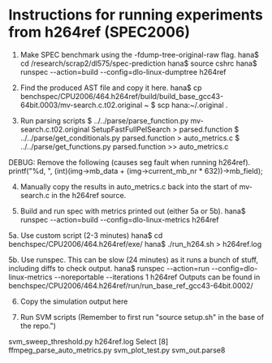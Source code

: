 # Instructions for running experiments from h264ref (SPEC2006)

1. Make SPEC benchmark using the -fdump-tree-original-raw flag.
hana$ cd /research/scrap2/dl575/spec-prediction
hana$ source cshrc
hana$ runspec --action=build --config=dlo-linux-dumptree h264ref

2. Find the produced AST file and copy it here.
hana$ cp benchspec/CPU2006/464.h264ref/build/build_base_gcc43-64bit.0003/mv-search.c.t02.original ~
$ scp hana:~/.original .

3. Run parsing scripts
$ ../../parse/parse_function.py mv-search.c.t02.original SetupFastFullPelSearch > parsed.function
$ ../../parse/get_conditionals.py parsed.function > auto_metrics.c
$ ../../parse/get_functions.py parsed.function >> auto_metrics.c

  DEBUG: Remove the following (causes seg fault when running h264ref).
    printf("%d, ", (int)(img->mb_data + (img->current_mb_nr * 632))->mb_field);

4. Manually copy the results in auto_metrics.c back into the start of mv-search.c in the h264ref source.

5. Build and run spec with metrics printed out (either 5a or 5b).
hana$ runspec --action=build --config=dlo-linux-metrics h264ref

  5a. Use custom script (2-3 minutes)
  hana$ cd benchspec/CPU2006/464.h264ref/exe/
  hana$ ./run_h264.sh > h264ref.log

  5b. Use runspec. This can be slow (24 minutes) as it runs a bunch of stuff, including diffs to check output.
  hana$ runspec --action=run --config=dlo-linux-metrics --noreportable --iterations 1 h264ref
  Outputs can be found in benchspec/CPU2006/464.h264ref/run/run_base_ref_gcc43-64bit.0002/

6. Copy the simulation output here
                                                                                           
7. Run SVM scripts (Remember to first run "source setup.sh" in the base of the repo.")

svm_sweep_threshold.py h264ref.log
  Select [8] ffmpeg_parse_auto_metrics.py
svm_plot_test.py svm_out.parse8
